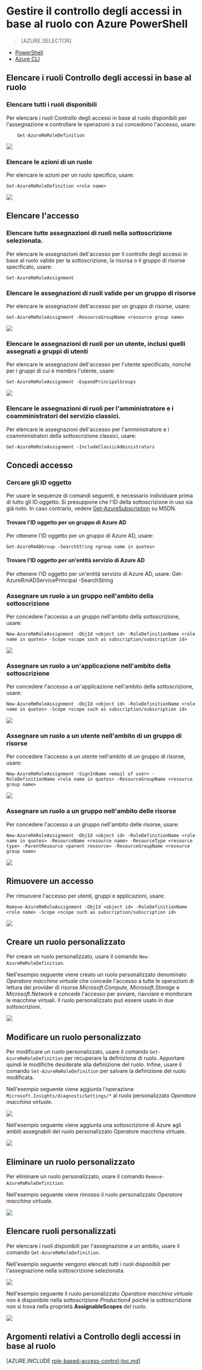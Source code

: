 <properties
	pageTitle="Gestire il controllo degli accessi in base al ruolo con Azure PowerShell | Microsoft Azure"
	description="Come gestire il controllo degli accessi in base al ruolo con Azure PowerShell, incluso come ottenere elenchi dei ruoli, assegnare i ruoli ed eliminare le assegnazioni di ruoli."
	services="active-directory"
	documentationCenter=""
	authors="IHenkel"
	manager="stevenpo"
	editor=""/>

<tags
	ms.service="active-directory"
	ms.devlang="na"
	ms.topic="article"
	ms.tgt_pltfrm="na"
	ms.workload="identity"
	ms.date="12/04/2015"
	ms.author="inhenk"/>

# Gestire il controllo degli accessi in base al ruolo con Azure PowerShell
<!-- Azure Selector -->
> [AZURE.SELECTOR]
- [PowerShell](role-based-access-control-manage-access-powershell.md)
- [Azure CLI](role-based-access-control-manage-access-azure-cli.md)

## Elencare i ruoli Controllo degli accessi in base al ruolo
### Elencare tutti i ruoli disponibili
Per elencare i ruoli Controllo degli accessi in base al ruolo disponibili per l'assegnazione e controllare le operazioni a cui concedono l'accesso, usare:

		Get-AzureRmRoleDefinition

![](./media/role-based-access-control-manage-access-powershell/1-get-azure-rm-role-definition1.png)

### Elencare le azioni di un ruolo
Per elencare le azioni per un ruolo specifico, usare:

    Get-AzureRmRoleDefinition <role name>

![](./media/role-based-access-control-manage-access-powershell/1-get-azure-rm-role-definition2.png)

## Elencare l'accesso
### Elencare tutte assegnazioni di ruoli nella sottoscrizione selezionata.
Per elencare le assegnazioni dell'accesso per il controllo degli accessi in base al ruolo valide per la sottoscrizione, la risorsa o il gruppo di risorse specificato, usare:

    Get-AzureRmRoleAssignment

###	Elencare le assegnazioni di ruoli valide per un gruppo di risorse
Per elencare le assegnazioni dell'accesso per un gruppo di risorse, usare:

    Get-AzureRmRoleAssignment -ResourceGroupName <resource group name>

![](./media/role-based-access-control-manage-access-powershell/4-get-azure-rm-role-assignment1.png)

### Elencare le assegnazioni di ruoli per un utente, inclusi quelli assegnati a gruppi di utenti
Per elencare le assegnazioni dell'accesso per l'utente specificato, nonché per i gruppi di cui è membro l'utente, usare:

    Get-AzureRmRoleAssignment -ExpandPrincipalGroups

![](./media/role-based-access-control-manage-access-powershell/4-get-azure-rm-role-assignment2.png)

### Elencare le assegnazioni di ruoli per l'amministratore e i coamministratori del servizio classici.
Per elencare le assegnazioni dell'accesso per l'amministratore e i coamministratori della sottoscrizione classici, usare:

    Get-AzureRmRoleAssignment -IncludeClassicAdministrators

## Concedi accesso
### Cercare gli ID oggetto
Per usare le sequenze di comandi seguenti, è necessario individuare prima di tutto gli ID oggetto. Si presuppone che l'ID della sottoscrizione in uso sia già noto. In caso contrario, vedere [Get-AzureSubscription](https://msdn.microsoft.com/library/dn495302.aspx) su MSDN.

#### Trovare l'ID oggetto per un gruppo di Azure AD
Per ottenere l'ID oggetto per un gruppo di Azure AD, usare:

    Get-AzureRmADGroup -SearchString <group name in quotes>

#### Trovare l'ID oggetto per un'entità servizio di Azure AD
Per ottenere l'ID oggetto per un'entità servizio di Azure AD, usare: Get-AzureRmADServicePrincipal -SearchString <service name in quotes>

### Assegnare un ruolo a un gruppo nell'ambito della sottoscrizione
Per concedere l'accesso a un gruppo nell'ambito della sottoscrizione, usare:

    New-AzureRmRoleAssignment -ObjId <object id> -RoleDefinitionName <role name in quotes> -Scope <scope such as subscription/subscription id>

![](./media/role-based-access-control-manage-access-powershell/2-new-azure-rm-role-assignment1.png)

### Assegnare un ruolo a un'applicazione nell'ambito della sottoscrizione
Per concedere l'accesso a un'applicazione nell'ambito della sottoscrizione, usare:

    New-AzureRmRoleAssignment -ObjId <object id> -RoleDefinitionName <role name in quotes> -Scope <scope such as subscription/subscription id>

![](./media/role-based-access-control-manage-access-powershell/2-new-azure-rm-role-assignment2.png)

### Assegnare un ruolo a un utente nell'ambito di un gruppo di risorse
Per concedere l'accesso a un utente nell'ambito di un gruppo di risorse, usare:

    New-AzureRmRoleAssignment -SignInName <email of user> -RoleDefinitionName <role name in quotes> -ResourceGroupName <resource group name>

![](./media/role-based-access-control-manage-access-powershell/2-new-azure-rm-role-assignment3.png)

### Assegnare un ruolo a un gruppo nell'ambito delle risorse
Per concedere l'accesso a un gruppo nell'ambito delle risorse, usare:

    New-AzureRmRoleAssignment -ObjId <object id> -RoleDefinitionName <role name in quotes> -ResourceName <resource name> -ResourceType <resource type> -ParentResource <parent resource> -ResourceGroupName <resource group name>

![](./media/role-based-access-control-manage-access-powershell/2-new-azure-rm-role-assignment4.png)

## Rimuovere un accesso
Per rimuovere l'accesso per utenti, gruppi e applicazioni, usare:

    Remove-AzureRmRoleAssignment -ObjId <object id> -RoleDefinitionName <role name> -Scope <scope such as subscription/subscription id>

![](./media/role-based-access-control-manage-access-powershell/3-remove-azure-rm-role-assignment.png)

## Creare un ruolo personalizzato
Per creare un ruolo personalizzato, usare il comando `New-AzureRmRoleDefinition`.

Nell'esempio seguente viene creato un ruolo personalizzato denominato *Operatore macchina virtuale* che concede l'accesso a tutte le operazioni di lettura dei provider di risorse *Microsoft.Compute*, *Microsoft.Storage* e *Microsoft.Network* e concede l'accesso per avviare, riavviare e monitorare le macchine virtuali. Il ruolo personalizzato può essere usato in due sottoscrizioni.

![](./media/role-based-access-control-manage-access-powershell/2-new-azurermroledefinition.png)

## Modificare un ruolo personalizzato
Per modificare un ruolo personalizzato, usare il comando `Get-AzureRmRoleDefinition` per recuperare la definizione di ruolo. Apportare quindi le modifiche desiderate alla definizione del ruolo. Infine, usare il comando `Set-AzureRmRoleDefinition` per salvare la definizione del ruolo modificata.

Nell'esempio seguente viene aggiunta l'operazione `Microsoft.Insights/diagnosticSettings/*` al ruolo personalizzato *Operatore macchina virtuale*.

![](./media/role-based-access-control-manage-access-powershell/3-set-azurermroledefinition-1.png)

Nell'esempio seguente viene aggiunta una sottoscrizione di Azure agli ambiti assegnabili del ruolo personalizzato Operatore macchina virtuale.

![](./media/role-based-access-control-manage-access-powershell/3-set-azurermroledefinition-2.png)

## Eliminare un ruolo personalizzato

Per eliminare un ruolo personalizzato, usare il comando `Remove-AzureRmRoleDefinition`.

Nell'esempio seguente viene rimosso il ruolo personalizzato *Operatore macchina virtuale*.

![](./media/role-based-access-control-manage-access-powershell/4-remove-azurermroledefinition.png)

## Elencare ruoli personalizzati
Per elencare i ruoli disponibili per l'assegnazione a un ambito, usare il comando `Get-AzureRmRoleDefinition`.

Nell'esempio seguente vengono elencati tutti i ruoli disponibili per l'assegnazione nella sottoscrizione selezionata.

![](./media/role-based-access-control-manage-access-powershell/5-get-azurermroledefinition-1.png)

Nell'esempio seguente il ruolo personalizzato *Operatore macchina virtuale* non è disponibile nella sottoscrizione *Production4* poiché la sottoscrizione non si trova nella proprietà **AssignableScopes** del ruolo.

![](./media/role-based-access-control-manage-access-powershell/5-get-azurermroledefinition2.png)

## Argomenti relativi a Controllo degli accessi in base al ruolo
[AZURE.INCLUDE [role-based-access-control-toc.md](../../includes/role-based-access-control-toc.md)]

<!---HONumber=AcomDC_1210_2015-->